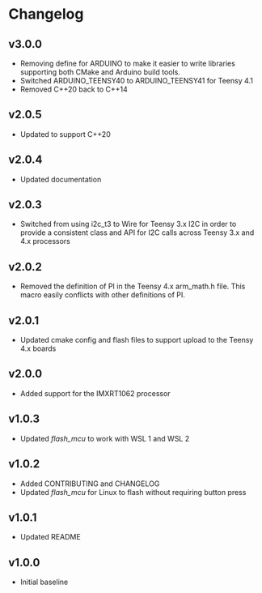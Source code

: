 # Changelog

## v3.0.0
- Removing define for ARDUINO to make it easier to write libraries supporting both CMake and Arduino build tools.
- Switched ARDUINO_TEENSY40 to ARDUINO_TEENSY41 for Teensy 4.1
- Removed C++20 back to C++14

## v2.0.5
- Updated to support C++20

## v2.0.4
- Updated documentation

## v2.0.3
- Switched from using i2c_t3 to Wire for Teensy 3.x I2C in order to provide a consistent class and API for I2C calls across Teensy 3.x and 4.x processors

## v2.0.2
- Removed the definition of PI in the Teensy 4.x arm_math.h file. This macro easily conflicts with other definitions of PI.

## v2.0.1
- Updated cmake config and flash files to support upload to the Teensy 4.x boards

## v2.0.0
- Added support for the IMXRT1062 processor

## v1.0.3
- Updated *flash_mcu* to work with WSL 1 and WSL 2

## v1.0.2
- Added CONTRIBUTING and CHANGELOG
- Updated *flash_mcu* for Linux to flash without requiring button press

## v1.0.1
- Updated README

## v1.0.0
- Initial baseline
